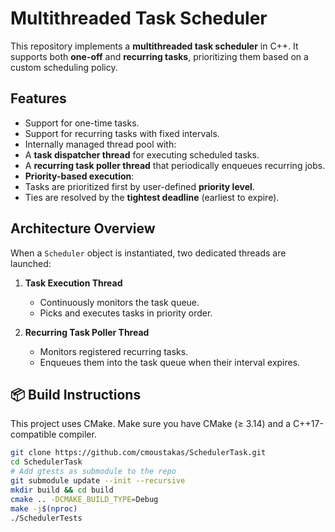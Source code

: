 #  Multithreaded Task Scheduler

This repository implements a **multithreaded task scheduler** in C++. It supports both **one-off** and **recurring tasks**, prioritizing them based on a custom scheduling policy.

##  Features

-  Support for one-time tasks.
-  Support for recurring tasks with fixed intervals.
-  Internally managed thread pool with:
  - A **task dispatcher thread** for executing scheduled tasks.
  - A **recurring task poller thread** that periodically enqueues recurring jobs.
-  **Priority-based execution**:
  - Tasks are prioritized first by user-defined **priority level**.
  - Ties are resolved by the **tightest deadline** (earliest to expire).

##  Architecture Overview

When a `Scheduler` object is instantiated, two dedicated threads are launched:

1. **Task Execution Thread**  
   - Continuously monitors the task queue.
   - Picks and executes tasks in priority order.

2. **Recurring Task Poller Thread**  
   - Monitors registered recurring tasks.
   - Enqueues them into the task queue when their interval expires.

## 📦 Build Instructions

This project uses CMake. Make sure you have CMake (≥ 3.14) and a C++17-compatible compiler.

```bash
git clone https://github.com/cmoustakas/SchedulerTask.git
cd SchedulerTask
# Add gtests as submodule to the repo
git submodule update --init --recursive
mkdir build && cd build
cmake .. -DCMAKE_BUILD_TYPE=Debug
make -j$(nproc)
./SchedulerTests